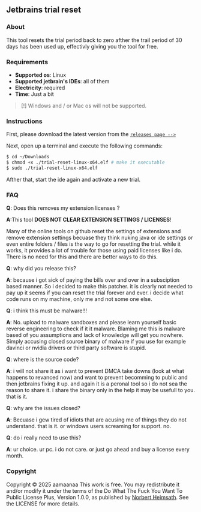 ## Jetbrains trial reset


### About
This tool resets the trial period back to zero afther the trail period of 30 days has been used up, effectivly giving you the tool for free. 


### Requirements
- **Supported os**: Linux
- **Supported jetbrain's IDEs**: all of them
- **Electricity**: required
- **Time**: Just a bit

>  [!] Windows and / or Mac os will not be supported.


### Instructions
First, please download the latest version from the [`releases page -->`](https://github.com/aamaanaa/jetbrains-trial-reset/releases/)

Next, open up a terminal and execute the following commands:

```bash
$ cd ~/Downloads
$ chmod +x ./trial-reset-linux-x64.elf # make it executable
$ sudo ./trial-reset-linux-x64.elf
```
Afther that, start the ide again and activate a new trial.


### FAQ 
**Q**: Does this removes my extension licenses ?

**A**:This tool **DOES NOT CLEAR EXTENSION SETTINGS / LICENSES**!   

  Many of the online tools on github reset the settings of extensions and remove extension settings becuase they think nuking java or ide settings or even entire folders / files is the way to go for resetting the trial. while it works, it provides a lot of trouble for those using paid licenses like i do. There is no need for this and there are better ways to do this.

**Q**: why did you release this?

**A**: because i got sick of paying the bills over and over in a subsciption based manner. So i decided to make this patcher. it is clearly not needed to pay up it seems if you can reset the trial forever and ever. i decide what code runs on my machine, only me and not some one else. 

**Q**: i think this must be malware!!!

**A**: No. upload to malware sandboxes and please learn yourself basic reverse engineering to check if it it malware. Blaming me this is malware based of you assumptions and lack of knowledge will get you nowhere. Simply accusing closed source binary of malware if you use for example davinci or nvidia drivers or third party software is stupid.

**Q**: where is the source code? 

**A**: i will not share it as i want to prevent DMCA take downs (look at what happens to revanced now) and want to prevent becomming to public and then jetbrains fixing it up. and again it is a peronal tool so i do not sea the reason to share it. i share the binary only in the help it may be usefull to you. that is it. 

**Q**: why are the issues closed?

**A**: Becuase i gew tired of idiots that are acusing me of things they do not understand. that is it. or windows users screaming for support. no. 

**Q**: do i really need to use this?

**A**: ur choice. ur pc. i do not care. or just go ahead and buy a license every month. 


### Copyright
Copyright © 2025 aamaanaa
This work is free. You may redistribute it and/or modify it under the
terms of the Do What The Fuck You Want To Public License Plus, Version 1.0.0,
as published by [Norbert Heimsath](http://www.wtfpl.net/). See the LICENSE for more details.
